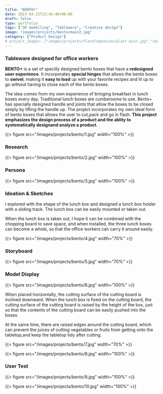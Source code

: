 ```yaml
---
title: "BENTO+"
date: 2023-03-21T23:45:46+06:00
draft: false
type: portfolio
tags: ["3D modelling", "Tableware", "Creative design"]
image: "images/projects/bento/main2.jpg"
category: ["Product Design"]
# project_images: ["images/projects/PlantCompanion/plant-main.jpg","images/projects/PlantCompanion/plant-bottom.jpg"]
---
```

### Tableware designed for office workers
**BENTO+** is a set of specilly designed bento boxes that have a **redesigned user experience**. It incorporates **special hinges** that allows the bento boxes to **swivel**, making it **easy to load** up with your favorite recipes and lit up to go without having to close each of the bento boxes.

The idea comes from my own experience of bringing breakfast in lunch boxes every day. Traditional lunch boxes are cumbersome to use. Bento+ has specially designed handle and joints that allow the boxes to be closed simply by lifting the handle up. The project incorporates my own ideal form of bento boxes that allows the user to cut,pack and go in flash. **This project emphasizes the design process of a product and the ablity to systematically designand analyze a product.**

{{< figure src="/images/projects/bento/1.jpg" width="100%"  >}}

### Research
{{< figure src="/images/projects/bento/2.jpg" width="100%"  >}}

### Persona
{{< figure src="/images/projects/bento/3.jpg" width="100%"  >}}

### Ideation & Sketches

I explored with the shape of the lunch box and designed a lunch box holder with a sliding track. The lunch box can be easily mounted or taken out.

When the lunch box is taken out, I hope it can be combined with the chopping board to save space, and when installed, the three lunch boxes can become a whole, so that the office workers can carry it around easily.

{{< figure src="/images/projects/bento/4.jpg" width="70%"  >}}

### Storyboard
{{< figure src="/images/projects/bento/5.jpg" width="70%"  >}}

### Model Display
{{< figure src="/images/projects/bento/6.jpg" width="100%"  >}}

When placed horizontally, the cutting surface of the cutting board is inclined downward. When the lunch box is fixed on the cutting board, the cutting surface of the cutting board is raised by the height of the box, just so that the contents of the cutting board can be easily pushed into the boxes.

At the same time, there are raised edges around the cutting board, which can prevent the juices of cutting vegetables or fruits from getting onto the tabletop,and keep the tabletop tidy after cutting.

{{< figure src="/images/projects/bento/7.jpg" width="70%"  >}}

{{< figure src="/images/projects/bento/8.jpg" width="100%"  >}}

### User Test

{{< figure src="/images/projects/bento/9.jpg" width="100%"  >}}

{{< figure src="/images/projects/bento/10.jpg" width="100%"  >}}